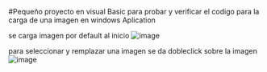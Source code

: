 #Pequeño proyecto en visual Basic para probar y verificar el codigo para la carga de una imagen en windows Aplication


se carga imagen por default al inicio
![image](https://github.com/user-attachments/assets/af7caa30-9a11-453e-b943-ca8923c09bd1)

para seleccionar y remplazar una imagen se da dobleclick sobre la imagen
![image](https://github.com/user-attachments/assets/42323330-cc93-4022-8842-bd9c3328b5d3)
